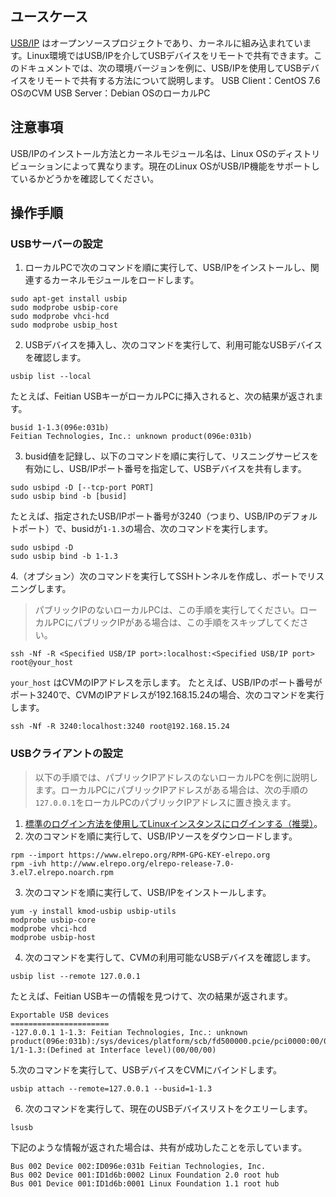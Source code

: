 ## ユースケース

[USB/IP](http://usbip.sourceforge.net/) はオープンソースプロジェクトであり、カーネルに組み込まれています。Linux環境ではUSB/IPを介してUSBデバイスをリモートで共有できます。このドキュメントでは、次の環境バージョンを例に、USB/IPを使用してUSBデバイスをリモートで共有する方法について説明します。
USB Client：CentOS 7.6 OSのCVM
USB Server：Debian OSのローカルPC

## 注意事項
USB/IPのインストール方法とカーネルモジュール名は、Linux OSのディストリビューションによって異なります。現在のLinux OSがUSB/IP機能をサポートしているかどうかを確認してください。　　


## 操作手順

### USBサーバーの設定

1. ローカルPCで次のコマンドを順に実行して、USB/IPをインストールし、関連するカーネルモジュールをロードします。
```
sudo apt-get install usbip
sudo modprobe usbip-core
sudo modprobe vhci-hcd
sudo modprobe usbip_host
```
2. USBデバイスを挿入し、次のコマンドを実行して、利用可能なUSBデバイスを確認します。
```
usbip list --local
```
たとえば、Feitian USBキーがローカルPCに挿入されると、次の結果が返されます。
```
busid 1-1.3(096e:031b)
Feitian Technologies, Inc.: unknown product(096e:031b)
```
3. busid値を記録し、以下のコマンドを順に実行して、リスニングサービスを有効にし、USB/IPポート番号を指定して、USBデバイスを共有します。
```
sudo usbipd -D [--tcp-port PORT]
sudo usbip bind -b [busid]
```
たとえば、指定されたUSB/IPポート番号が3240（つまり、USB/IPのデフォルトポート）で、busidが`1-1.3`の場合、次のコマンドを実行します。
```
sudo usbipd -D
sudo usbip bind -b 1-1.3
```
4.（オプション）次のコマンドを実行してSSHトンネルを作成し、ポートでリスニングします。
> パブリックIPのないローカルPCは、この手順を実行してください。ローカルPCにパブリックIPがある場合は、この手順をスキップしてください。
>
```
ssh -Nf -R <Specified USB/IP port>:localhost:<Specified USB/IP port> root@your_host
```
`your_host` はCVMのIPアドレスを示します。
たとえば、USB/IPのポート番号がポート3240で、CVMのIPアドレスが192.168.15.24の場合、次のコマンドを実行します。
```
ssh -Nf -R 3240:localhost:3240 root@192.168.15.24
```


### USBクライアントの設定

> 以下の手順では、パブリックIPアドレスのないローカルPCを例に説明します。ローカルPCにパブリックIPアドレスがある場合は、次の手順の`127.0.0.1`をローカルPCのパブリックIPアドレスに置き換えます。
>

1. [標準のログイン方法を使用してLinuxインスタンスにログインする（推奨）](https://intl.cloud.tencent.com/document/product/213/5436)。
2. 次のコマンドを順に実行して、USB/IPソースをダウンロードします。
```
rpm --import https://www.elrepo.org/RPM-GPG-KEY-elrepo.org
rpm -ivh http://www.elrepo.org/elrepo-release-7.0-3.el7.elrepo.noarch.rpm
```
3. 次のコマンドを順に実行して、USB/IPをインストールします。
```
yum -y install kmod-usbip usbip-utils
modprobe usbip-core
modprobe vhci-hcd
modprobe usbip-host
```
4. 次のコマンドを実行して、CVMの利用可能なUSBデバイスを確認します。
```
usbip list --remote 127.0.0.1
```
たとえば、Feitian USBキーの情報を見つけて、次の結果が返されます。
```
Exportable USB devices
======================
-127.0.0.1 1-1.3: Feitian Technologies, Inc.: unknown product(096e:031b):/sys/devices/platform/scb/fd500000.pcie/pci0000:00/0000:00:00.0/0000:01:00.0/usb1/1-1/1-1.3:(Defined at Interface level)(00/00/00)
```
5.次のコマンドを実行して、USBデバイスをCVMにバインドします。
```
usbip attach --remote=127.0.0.1 --busid=1-1.3
```
6. 次のコマンドを実行して、現在のUSBデバイスリストをクエリーします。
```
lsusb
```
下記のような情報が返された場合は、共有が成功したことを示しています。
```
Bus 002 Device 002:ID096e:031b Feitian Technologies, Inc.
Bus 002 Device 001:ID1d6b:0002 Linux Foundation 2.0 root hub
Bus 001 Device 001:ID1d6b:0001 Linux Foundation 1.1 root hub
```
